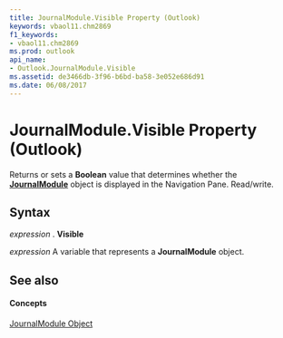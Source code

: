 ```yaml
---
title: JournalModule.Visible Property (Outlook)
keywords: vbaol11.chm2869
f1_keywords:
- vbaol11.chm2869
ms.prod: outlook
api_name:
- Outlook.JournalModule.Visible
ms.assetid: de3466db-3f96-b6bd-ba58-3e052e686d91
ms.date: 06/08/2017
---
```



# JournalModule.Visible Property (Outlook)

Returns or sets a  **Boolean** value that determines whether the **[JournalModule](journalmodule-object-outlook.md)** object is displayed in the Navigation Pane. Read/write.


## Syntax

 _expression_ . **Visible**

 _expression_ A variable that represents a **JournalModule** object.


## See also


#### Concepts


[JournalModule Object](journalmodule-object-outlook.md)

